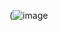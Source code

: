 (![image](https://github.com/zinza-academy/covid-19-vaccine-portal-nextjs-quangnm/assets/101373573/f48e4d3b-2d58-4826-bd73-4c75180e7347)

